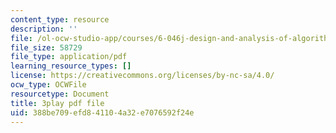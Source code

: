 ```yaml
---
content_type: resource
description: ''
file: /ol-ocw-studio-app/courses/6-046j-design-and-analysis-of-algorithms-spring-2015/388be709efd841104a32e7076592f24e_G7mqtB6npfE.pdf
file_size: 58729
file_type: application/pdf
learning_resource_types: []
license: https://creativecommons.org/licenses/by-nc-sa/4.0/
ocw_type: OCWFile
resourcetype: Document
title: 3play pdf file
uid: 388be709-efd8-4110-4a32-e7076592f24e
---
```

